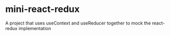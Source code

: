# mini-react-redux
A project that uses useContext and useReducer together to mock the react-redux implementation
